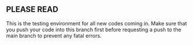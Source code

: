**PLEASE READ**
---
This is the testing environment for all new codes coming in. Make sure that you push your code into this branch first before requesting a push to the main branch to prevent any fatal errors.
